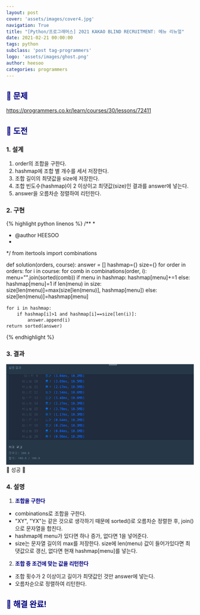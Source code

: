 ```yaml
---
layout: post
cover: 'assets/images/cover4.jpg'
navigation: True
title: "[Python/프로그래머스] 2021 KAKAO BLIND RECRUITMENT: 메뉴 리뉴얼"
date: 2021-02-21 00:00:00
tags: python
subclass: 'post tag-programmers'
logo: 'assets/images/ghost.png'
author: heesoo
categories: programmers
---
```

## <span style="color:navy">👀 문제</span>
<https://programmers.co.kr/learn/courses/30/lessons/72411>

## <span style="color:navy">👊 도전</span>

### 1. 설계
1. order의 조합을 구한다.
2. hashmap에 조합 별 개수를 세서 저장한다.
3. 조합 길이의 최댓값을 size에 저장한다.
4. 조합 빈도수(hashmap)이 2 이상이고 최댓값(size)인 결과를 answer에 넣는다.
5. answer을 오름차순 정렬하여 리턴한다.


### 2. 구현 
{% highlight python linenos %}
/**
 *
 * @author HEESOO
 *
 */
from itertools import combinations

def solution(orders, course):
    answer = []
    hashmap={}
    size={}
    for order in orders:
        for i in course:
            for comb in combinations(order, i):
                menu="".join(sorted(comb))
                if menu in hashmap:
                    hashmap[menu]+=1
                else:
                    hashmap[menu]=1
                if len(menu) in size:
                    size[len(menu)]=max(size[len(menu)], hashmap[menu])
                else:
                    size[len(menu)]=hashmap[menu]
    
    for i in hashmap:
        if hashmap[i]>1 and hashmap[i]==size[len(i)]:
            answer.append(i)
    return sorted(answer)
{% endhighlight %}

### 3. 결과
![실행결과](./assets/images/210221_2.PNG)
🤟 성공 🤟  


### 4. 설명
1. **<span style="color:navy">조합을 구한다</span>**
- combinations로 조합을 구한다.
- "XY", "YX"는 같은 것으로 생각하기 때문에 sorted()로 오름차순 정렬한 후, join()으로 문자열을 합친다.
- hashmap에 menu가 있다면 하나 증가, 없다면 1을 넣어준다.
- size는 문자열 길이의 max를 저장한다. size에 len(menu) 값이 들어가있다면 최댓값으로 갱신, 없다면 현재 hashmap[menu]를 넣는다.

2. **<span style="color:navy">조합 중 조건에 맞는 값을 리턴한다</span>**
- 조합 횟수가 2 이상이고 길이가 최댓값인 것만 answer에 넣는다.
- 오름차순으로 정렬하여 리턴한다.

## <span style="color:navy">👏 해결 완료!</span>
